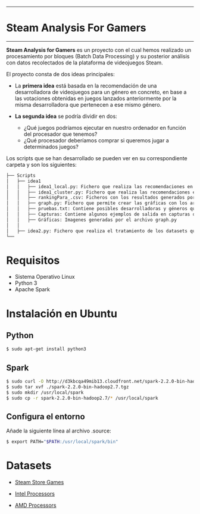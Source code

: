 ------------------------------------------------------------

# Steam Analysis For Gamers

------------------------------------------------------------

__Steam Analysis for Gamers__ es un proyecto con el cual hemos realizado un procesamiento por bloques (Batch Data Processing) y su posterior análisis con datos recolectados de la plataforma de videojuegos Steam. 

El proyecto consta de dos ideas principales: 

* La __primera idea__ está basada en la recomendación de una desarrolladora de videojuegos para un género en concreto, en base a las votaciones obtenidas en juegos lanzados anteriormente por la misma desarrolladora que pertenecen a ese mismo género.

* __La segunda idea__ se podría dividir en dos:
	* ¿Qué juegos podríamos ejecutar en nuestro ordenador en función del procesador que tenemos?
	* ¿Qué procesador deberíamos comprar si queremos jugar a determinados juegos?
	
	
Los scripts que se han desarrollado se pueden ver en su correspondiente carpeta y son los siguientes:

```bash
├── Scripts
│   ├── idea1
│   │   ├── idea1_local.py: Fichero que realiza las recomendaciones en modo local. Este permite aprovecharse de los núcleos de tu ordenador además de tener la ruta del dataset enlazada a su carpeta. 
│   │   ├── idea1_cluster.py: Fichero que realiza las recomendaciones en un cluster. Está preparado para poder acceder al dataset una vez esté ubicado en el sistema de ficheros de Hadoop.   
│   │   ├── rankingPara_.csv: Ficheros con los resultados generados por los scripts.
│   │   ├── graph.py: Fichero que permite crear las gráficas con los archivos CSV que generan los scripts mencionados anteriormente.
│   │	├── pruebas.txt: Contiene posibles desarrolladoras y géneros que podríamos meter como entrada
│   │   ├── Capturas: Contiene algunos ejemplos de salida en capturas que se han hecho durante el desarrollo.
│   │   ├── Gráficas: Imagenes generadas por el archivo graph.py
│   │
│   ├── idea2.py: Fichero que realiza el tratamiento de los datasets que se utilizan en dicha idea.
└── 
```

# Requisitos

* Sistema Operativo Linux
* Python 3 
* Apache Spark

# Instalación en Ubuntu

## Python
```bash
$ sudo apt-get install python3
```

## Spark
```bash
$ sudo curl -O http://d3kbcqa49mib13.cloudfront.net/spark-2.2.0-bin-hadoop2.7.tgz
$ sudo tar xvf ./spark-2.2.0-bin-hadoop2.7.tgz
$ sudo mkdir /usr/local/spark
$ sudo cp -r spark-2.2.0-bin-hadoop2.7/* /usr/local/spark
```

## Configura el entorno 
Añade la siguiente línea al archivo .source:
```bash
$ export PATH="$PATH:/usr/local/spark/bin"
```

# Datasets

* [Steam Store Games](https://www.kaggle.com/nikdavis/steam-store-games)

* [Intel Processors](https://www.kaggle.com/iliassekkaf/computerparts/)

* [AMD Processors](http://cpudb.stanford.edu/manufacturers/1)
	


